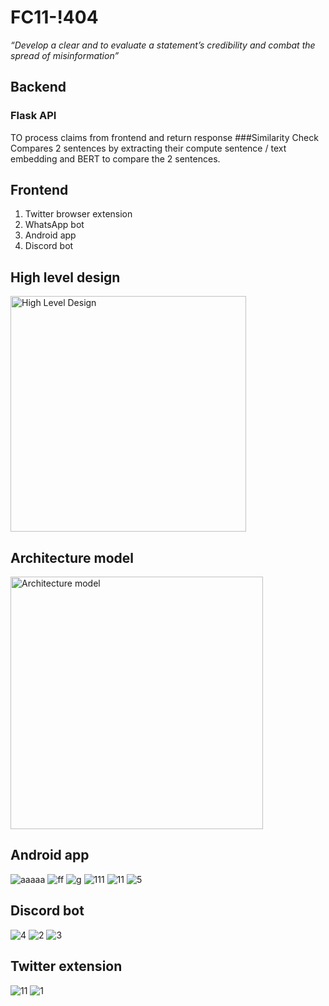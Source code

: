 # FC11-!404

*“Develop a clear and to evaluate a statement’s credibility and combat the spread of misinformation”*

## Backend
### Flask API
TO process claims from frontend and return response
###Similarity Check
Compares 2 sentences by extracting their compute sentence / text embedding and BERT to compare the 2 sentences.

## Frontend
1. Twitter browser extension
2. WhatsApp bot
3. Android app
4. Discord bot

## High level design
<img width="377" alt="High Level Design" src="https://user-images.githubusercontent.com/59359627/186580105-6c6574c6-b3cc-4b91-8d4f-0d794e2ac6bc.png">

## Architecture model
<img width="404" alt="Architecture model" src="https://user-images.githubusercontent.com/59359627/186580221-ee66f812-cb96-4435-b3d2-68268a80ee4b.png">

## Android app

![aaaaa](https://user-images.githubusercontent.com/59359627/186580306-708564fa-930b-411e-9f08-0ed3fafe3645.jpg)
![ff](https://user-images.githubusercontent.com/59359627/186580308-23f1efe1-00f3-4b81-a1f5-cbe377debe68.jpg)
![g](https://user-images.githubusercontent.com/59359627/186580312-a8845011-f36d-46be-819b-226f488a6b97.jpg)
![111](https://user-images.githubusercontent.com/59359627/186580301-1afd3ddf-29e2-4afd-b11e-09b7835fa45b.jpg)
![11](https://user-images.githubusercontent.com/59359627/186580314-ea31ddaf-592c-4f49-9fe3-d72f258e6612.jpg)
![5](https://user-images.githubusercontent.com/59359627/186580313-1b3b4e2e-1392-49a4-a57d-738417297c2d.jpg)

## Discord bot
![4](https://user-images.githubusercontent.com/59359627/186580709-e61d8fd2-de0e-422c-8fd2-7a048c5dbfa7.png)
![2](https://user-images.githubusercontent.com/59359627/186580717-31e2031b-e29f-4209-a4a2-ee29e59c862f.png)
![3](https://user-images.githubusercontent.com/59359627/186580718-82a36930-9b1b-4351-bd70-4ef06340ee03.png)

## Twitter extension

![11](https://user-images.githubusercontent.com/59359627/186580799-f87d685c-0da4-48e6-9340-21c0a5638a91.png)
![1](https://user-images.githubusercontent.com/59359627/186580806-5c138360-93c5-4234-acdd-63c1f8c898f2.png)
